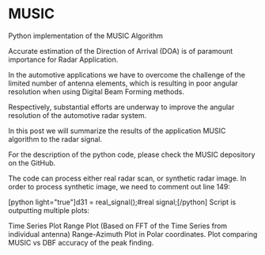 # MUSIC
Python implementation of the MUSIC Algorithm

Accurate estimation of the Direction of Arrival (DOA) is of paramount importance for Radar Application.

In the automotive applications we have to overcome the challenge of the limited number of antenna elements, which is resulting in poor angular resolution when using Digital Beam Forming methods.

Respectively, substantial efforts are underway to improve the angular resolution of the automotive radar system.

In this post we will summarize the results of the application MUSIC algorithm to the radar signal.

For the description of the python code, please check the MUSIC depository on the GitHub.

The code can process either real radar scan, or synthetic radar image. In order to process synthetic image, we need to comment out line 149:

[python light="true"]d31 = real_signal();#real signal;[/python]
Script is outputting multiple plots:

Time Series Plot
Range Plot (Based on FFT of the Time Series from individual antenna)
Range-Azimuth Plot in Polar coordinates.
Plot comparing MUSIC vs DBF accuracy of the peak finding.
